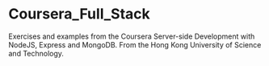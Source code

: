 # Coursera_Full_Stack

Exercises and examples from the Coursera Server-side Development with NodeJS, Express and MongoDB.
From the Hong Kong University of Science and Technology.
